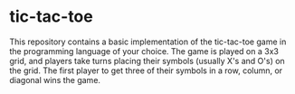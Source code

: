 # tic-tac-toe
This repository contains a basic implementation of the tic-tac-toe game in the programming language of your choice. The game is played on a 3x3 grid, and players take turns placing their symbols (usually X's and O's) on the grid. The first player to get three of their symbols in a row, column, or diagonal wins the game.
